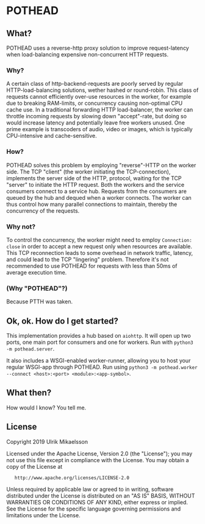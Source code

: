 POTHEAD
=======

What?
-----

POTHEAD uses a reverse-http proxy solution to improve request-latency when load-balancing expensive non-concurrent HTTP requests.

### Why?
A certain class of http-backend-requests are poorly served by regular HTTP-load-balancing solutions, wether hashed or round-robin. This class of requests cannot efficiently over-use resources in the worker, for example due to breaking RAM-limits, or concurrency causing non-optimal CPU cache use. In a traditional forwarding HTTP load-balancer, the worker can throttle incoming requests by slowing down "accept"-rate, but doing so would increase latency and potentially leave free workers unused. One prime example is transcoders of audio, video or images, which is typically CPU-intensive and cache-sensitive.

### How?
POTHEAD solves this problem by employing "reverse"-HTTP on the worker side. The TCP "client" (the worker initiating the TCP-connection), implements the server side of the HTTP, protocol, waiting for the TCP "server" to initiate the HTTP request. Both the workers and the service consumers connect to a service hub. Requests from the consumers are queued by the hub and dequed when a worker connects. The worker can thus control how many parallel connections to maintain, thereby the concurrency of the requests.

### Why not?
To control the concurrency, the worker might need to employ `Connection: close` in order to accept a new request only when resources are available. This TCP reconnection leads to some overhead in network traffic, latency, and could lead to the TCP "lingering" problem. Therefore it's not recommended to use POTHEAD for requests with less than 50ms of average execution time.

### (Why "POTHEAD"?)
Because PTTH was taken.

Ok, ok. How do I get started?
-----------------------------
This implementation provides a hub based on `aiohttp`. It will open up two ports, one main port for consumers and one for workers. Run with `python3 -m pothead.server`.

It also includes a WSGI-enabled worker-runner, allowing you to host your regular WSGI-app through POTHEAD. Run using `python3 -m pothead.worker --connect <host>:<port> <module>:<app-symbol>`.

What then?
----------
How would I know? You tell me.

License
-------
Copyright 2019 Ulrik Mikaelsson

   Licensed under the Apache License, Version 2.0 (the "License");
   you may not use this file except in compliance with the License.
   You may obtain a copy of the License at

       http://www.apache.org/licenses/LICENSE-2.0

   Unless required by applicable law or agreed to in writing, software
   distributed under the License is distributed on an "AS IS" BASIS,
   WITHOUT WARRANTIES OR CONDITIONS OF ANY KIND, either express or implied.
   See the License for the specific language governing permissions and
   limitations under the License.
